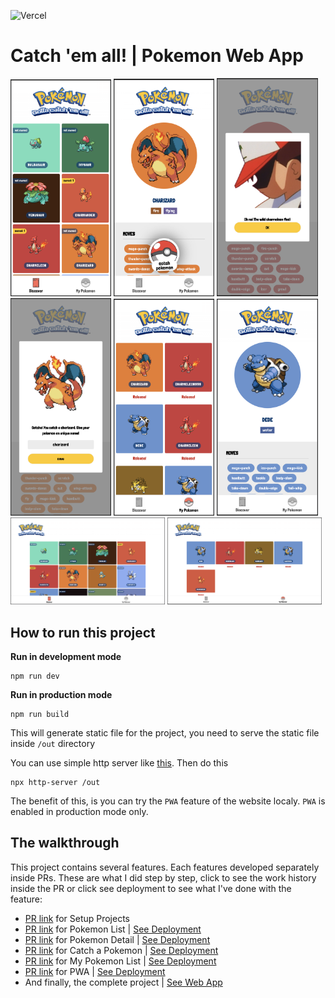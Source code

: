 ![Vercel](https://therealsujitk-vercel-badge.vercel.app/?app=catch-em-all&style=flat-square)

# Catch 'em all! | Pokemon Web App

<p>
<img width="32%" src="./github-assets/mobile-1.png" />
<img width="32%" src="./github-assets/mobile-2-1.png" />
<img width="32%" src="./github-assets/mobile-2-2.png" />
<img width="32%" src="./github-assets/mobile-3.png" />
<img width="32%" src="./github-assets/mobile-4.png" />
<img width="32%" src="./github-assets/mobile-5.png" />
<img width="49%" src="./github-assets/desktop-1.png" />
<img width="49%" src="./github-assets/desktop-2.png" />
</p>

## How to run this project

<strong><p>Run in development mode</p></strong>
```
npm run dev
```

<strong><p>Run in production mode</p></strong>
```
npm run build
```
This will generate static file for the project, you need to serve the static file inside `/out` directory

You can use simple http server like [this](https://www.npmjs.com/package/http-server). Then do this
```
npx http-server /out
```
The benefit of this, is you can try the `PWA` feature of the website localy. `PWA` is enabled in production mode only.

## The walkthrough
This project contains several features. Each features developed separately inside PRs. These are what I did step by step, click to see the work history inside the PR or click see deployment to see what I've done with the feature:

- [PR link](https://github.com/ptdede/catch-em-all/pull/1) for Setup Projects 
- [PR link](https://github.com/ptdede/catch-em-all/pull/2) for Pokemon List | [See Deployment](https://catch-em-all-4s81jl9s1-ptdede.vercel.app/)
- [PR link](https://github.com/ptdede/catch-em-all/pull/3) for Pokemon Detail | [See Deployment](https://catch-em-all-cd7jefsyg-ptdede.vercel.app/)
- [PR link](https://github.com/ptdede/catch-em-all/pull/4) for Catch a Pokemon | [See Deployment](https://catch-em-all-ktfw25ydv-ptdede.vercel.app/)
- [PR link](https://github.com/ptdede/catch-em-all/pull/5) for My Pokemon List | [See Deployment](https://catch-em-all-a7sto8r5a-ptdede.vercel.app/)
- [PR link](https://github.com/ptdede/catch-em-all/pull/7) for PWA | [See Deployment](https://catch-em-all-git-improvement-lighthouse-audit-ptdede.vercel.app/)
- And finally, the complete project | [See Web App](https://pokemon.ptdede.me)

<!-- 
## The Project Structure

```
.
|-- .github
|   `-- contain template and automation for repository
|-- components
|-- constants
|-- containers
|-- database
|-- graphql
|-- helpers
|-- hooks
|-- libs
|-- pages
|-- providers
|-- styles
``` -->

